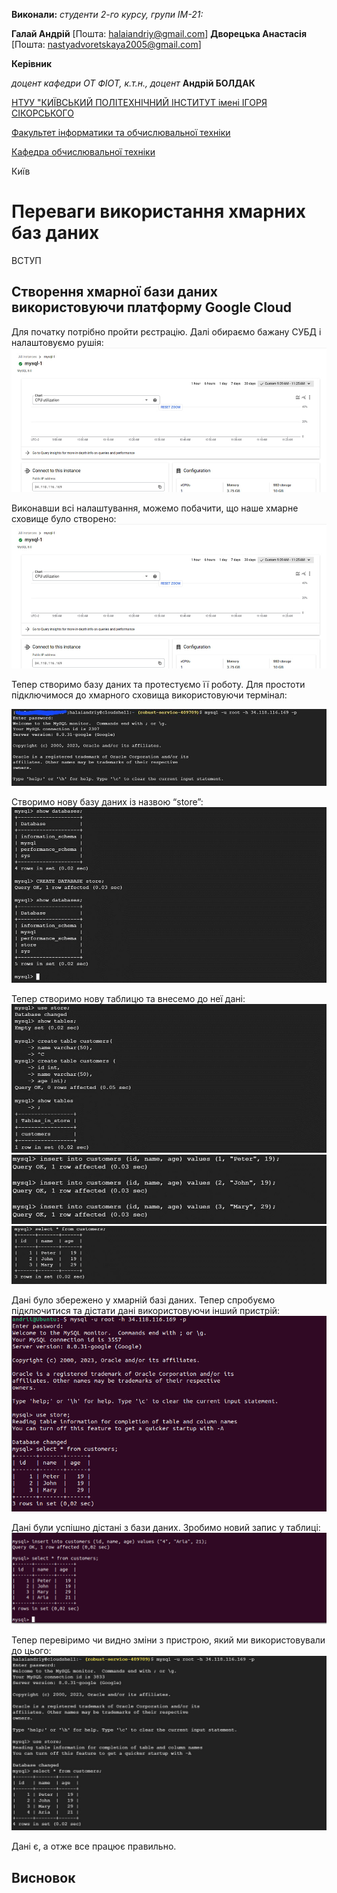 **Виконали:** 
*студенти 2-го курсу, групи ІМ-21:* 

<span padding-right:5em></span> **Галай Андрій** [Пошта: halaiandriy@gmail.com]
<span padding-right:5em></span> **Дворецька Анастасія** [Пошта: nastyadvoretskaya2005@gmail.com]

**Керівник**

*доцент кафедри ОТ ФІОТ, к.т.н., доцент*<span padding-right:5em></span> **Андрій БОЛДАК** 

[НТУУ "КИЇВСЬКИЙ ПОЛІТЕХНІЧНИЙ ІНСТИТУТ імені ІГОРЯ СІКОРСЬКОГО](https://kpi.ua/)

[Факультет інформатики та обчислювальної техніки](https://fiot.kpi.ua/)

[Кафедра обчислювальної техніки](https://comsys.kpi.ua/)

Київ

# Переваги використання хмарних баз даних

ВСТУП

## Створення хмарної бази даних використовуючи платформу Google Cloud

Для початку потрібно пройти рєстрацію. Далі обираємо бажану СУБД і налаштовуємо рушія:
![СУБД](./src/images/photo_2023-12-30_15-52-20.png)

Виконавши всі налаштування, можемо побачити, що наше хмарне сховище було створено:
![Cloud storage](./src/images/photo_2023-12-30_15-52-20.png)

Тепер створимо базу даних та протестуємо її роботу. Для простоти підключимося до хмарного сховища використовуючи термінал:

![Connecting to storage](./src/images/photo_2023-12-30_15-45-08.png)

Створимо нову базу даних із назвою “store”:
![Creating a db](./src/images/photo_2023-12-30_15-45-09.png)

Тепер створимо нову таблицю та внесемо до неї дані:
![Creating a table](./src/images/photo_2023-12-30_15-45-10.png)
![Filling table](./src/images/photo_2023-12-30_15-45-11.png)
![Select query](./src/images/photo_2023-12-30_15-45-12.png)

Дані було збережено у хмарній базі даних.
Тепер спробуємо підключитися та дістати дані використовуючи інший пристрій:
![Testing](./src/images/photo_2023-12-30_16-04-21.png)

Дані були успішно дістані з бази даних. Зробимо новий запис у таблиці:
![Creating a new query](./src/images/photo_2023-12-30_16-25-08.jpg)

Тепер перевіримо чи видно зміни з пристрою, який ми використовували до цього:
![Testing changes](./src/images/photo_2023-12-30_16-25-12.jpg)

Дані є, а отже все працює правильно.

## Висновок


